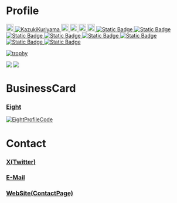 # Profile
<p align="left">
  <a href="http://twitter.com/xamel7">
    <img height="20" src="https://img.shields.io/twitter/follow/xamel7?label=Twitter&logo=twitter" />
  </a>
  <a href="https://github.com/KazukiKuriyama/">
    <img src="https://komarev.com/ghpvc/?username=KazukiKuriyama" alt="KazukiKuriyama" />
  </a>
  <a href="https://www.youtube.com/channel/UCpGXt3qD89vfnkjfOsQrRSA">
    <img height="20" src="https://img.shields.io/youtube/channel/views/UCpGXt3qD89vfnkjfOsQrRSA?label=Youtube&logo=Youtube&style=flat" />
  </a>
  <a href="https://github.com/KazukiKuriyama">
    <img height="20" src="https://img.shields.io/github/followers/KazukiKuriyama?label=follow&logo=github&style=flat" />
  </a>
  <a href="http://qiita.com/kazuki_kuriyama">
    <img height="20" src="https://qiita-badge.apiapi.app/s/kazuki_kuriyama/posts.svg" />
  </a>
  <a href="http://qiita.com/kazuki_kuriyama">
    <img height="20" src="https://qiita-badge.apiapi.app/s/kazuki_kuriyama/contributions.svg" />
  </a>
  <a href="https://www.wantedly.com/id/marron">
    <img alt="Static Badge" src="https://img.shields.io/badge/Watedly-blue">
  </a>
  <a href="https://www.facebook.com/kazuki.yamada.39">
    <img alt="Static Badge" src="https://img.shields.io/badge/Facebook-dodgerblue">
  </a>
  <a href="https://note.com/kuriyama_kazuki">
    <img alt="Static Badge" src="https://img.shields.io/badge/no+e-white">
  </a>
  <a href="https://bookmeter.com/users/1304285">
    <img alt="Static Badge" src="https://img.shields.io/badge/読書メーター-limegreen">
  </a>
  <a href="https://gaudiy.com/">
    <img alt="Static Badge" src="https://img.shields.io/badge/Gaudiy Inc.-orange">
  </a>
  <a href="https://8card.net/virtual_cards/aDC8g89BIu1D4nFt0ECyCA">
    <img alt="Static Badge" src="https://img.shields.io/badge/Eight-white">
  </a>
  <a href="https://kyastal.com">
    <img alt="Static Badge" src="https://img.shields.io/badge/KYASTAL-darkblue">
  </a>
  <a href="https://kyastal.com/%e3%81%8a%e5%95%8f%e3%81%84%e5%90%88%e3%82%8f%e3%81%9b/">
    <img alt="Static Badge" src="https://img.shields.io/badge/Contact-darkblue">
  </a>
</p>

[![trophy](https://github-profile-trophy.vercel.app/?username=KazukiKuriyama&theme=algolia&column=7)](https://github.com/ryo-ma/github-profile-trophy)

<p align="left">
  <a href="https://github.com/anuraghazra/github-readme-stats">
    <img align="left" src="https://github-readme-stats.vercel.app/api?username=KazukiKuriyama&show_icons=true&count_private=true&theme=algolia" />
  </a>
  <a href="https://github.com/anuraghazra/github-readme-stats">
    <img align="left" src="https://github-readme-stats.vercel.app/api/top-langs/?username=KazukiKuriyama&count_private=true&theme=algolia" />
  </a>
</p>

<br clear="all"/>
  
# BusinessCard

### [Eight](https://8card.net/virtual_cards/aDC8g89BIu1D4nFt0ECyCA)
  
  [![EightProfileCode](https://github.com/KazukiKuriyama/KazukiKuriyama/assets/64897247/0b1f638e-7a75-4a1b-a7e8-3f6c2e597d39)](https://8card.net/virtual_cards/aDC8g89BIu1D4nFt0ECyCA/)

# Contact

### [X(Twitter)](http://twitter.com/xamel7)
### [E-Mail](mailto:kazuki0819kazuki@gmail.com)
### [WebSite(ContactPage)](https://kyastal.com/%e3%81%8a%e5%95%8f%e3%81%84%e5%90%88%e3%82%8f%e3%81%9b/)


